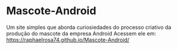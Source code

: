 # Mascote-Android
 Um site simples que aborda curiosiedades do processo criativo da produção do mascote da empresa Android
Acessem ele em: https://raphaelrosa74.github.io/Mascote-Android/
